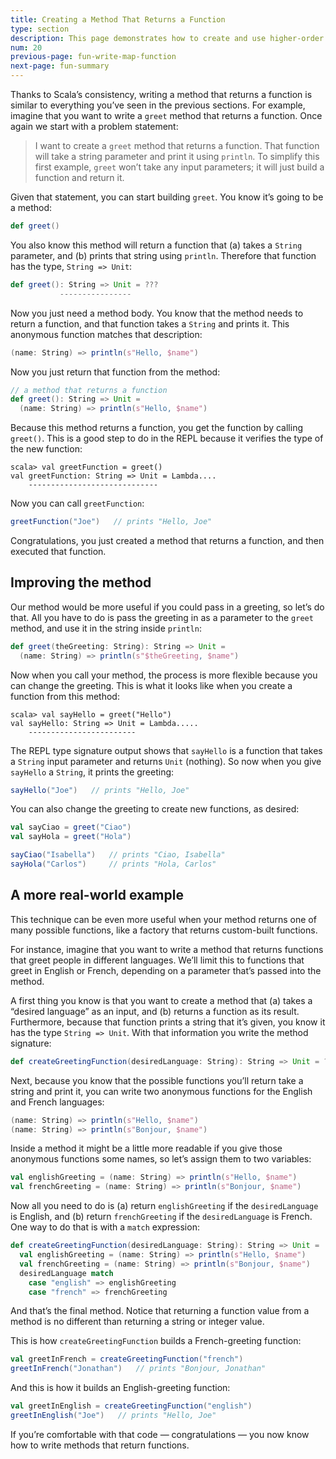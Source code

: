 ```yaml
---
title: Creating a Method That Returns a Function
type: section
description: This page demonstrates how to create and use higher-order functions in Scala.
num: 20
previous-page: fun-write-map-function
next-page: fun-summary
---
```




Thanks to Scala’s consistency, writing a method that returns a function is similar to everything you’ve seen in the previous sections. For example, imagine that you want to write a `greet` method that returns a function. Once again we start with a problem statement:

>I want to create a `greet` method that returns a function. That function will take a string parameter and print it using `println`. To simplify this first example, `greet` won’t take any input parameters; it will just build a function and return it.

Given that statement, you can start building `greet`. You know it’s going to be a method:

```scala
def greet()
```

You also know this method will return a function that (a) takes a `String` parameter, and (b) prints that string using `println`. Therefore that function has the type, `String => Unit`:

```scala
def greet(): String => Unit = ???
           ----------------
```

Now you just need a method body. You know that the method needs to return a function, and that function takes a `String` and prints it. This anonymous function matches that description:

```scala
(name: String) => println(s"Hello, $name")
```

Now you just return that function from the method:

```scala
// a method that returns a function
def greet(): String => Unit = 
  (name: String) => println(s"Hello, $name")
```

Because this method returns a function, you get the function by calling `greet()`. This is a good step to do in the REPL because it verifies the type of the new function:

````
scala> val greetFunction = greet()
val greetFunction: String => Unit = Lambda....
    -----------------------------
````

Now you can call `greetFunction`:

```scala
greetFunction("Joe")   // prints "Hello, Joe"
```

Congratulations, you just created a method that returns a function, and then executed that function.



## Improving the method

Our method would be more useful if you could pass in a greeting, so let’s do that. All you have to do is pass the greeting in as a parameter to the `greet` method, and use it in the string inside `println`:

```scala
def greet(theGreeting: String): String => Unit = 
  (name: String) => println(s"$theGreeting, $name")
```

Now when you call your method, the process is more flexible because you can change the greeting. This is what it looks like when you create a function from this method:

````
scala> val sayHello = greet("Hello")
val sayHello: String => Unit = Lambda.....
    ------------------------
````

The REPL type signature output shows that `sayHello` is a function that takes a `String` input parameter and returns `Unit` (nothing). So now when you give `sayHello` a `String`, it prints the greeting:

```scala
sayHello("Joe")   // prints "Hello, Joe"
```

You can also change the greeting to create new functions, as desired:

```scala
val sayCiao = greet("Ciao")
val sayHola = greet("Hola")

sayCiao("Isabella")   // prints "Ciao, Isabella"
sayHola("Carlos")     // prints "Hola, Carlos"
```



## A more real-world example

This technique can be even more useful when your method returns one of many possible functions, like a factory that returns custom-built functions.

For instance, imagine that you want to write a method that returns functions that greet people in different languages. We’ll limit this to functions that greet in English or French, depending on a parameter that’s passed into the method.

A first thing you know is that you want to create a method that (a) takes a “desired language” as an input, and (b) returns a function as its result. Furthermore, because that function prints a string that it’s given, you know it has the type `String => Unit`. With that information you write the method signature:

```scala
def createGreetingFunction(desiredLanguage: String): String => Unit = ???
```

Next, because you know that the possible functions you’ll return take a string and print it, you can write two anonymous functions for the English and French languages:

```scala
(name: String) => println(s"Hello, $name")
(name: String) => println(s"Bonjour, $name")
```

Inside a method it might be a little more readable if you give those anonymous functions some names, so let’s assign them to two variables:

```scala
val englishGreeting = (name: String) => println(s"Hello, $name")
val frenchGreeting = (name: String) => println(s"Bonjour, $name")
```

Now all you need to do is (a) return `englishGreeting` if the `desiredLanguage` is English, and (b) return `frenchGreeting` if the `desiredLanguage` is French. One way to do that is with a `match` expression:

```scala
def createGreetingFunction(desiredLanguage: String): String => Unit =
  val englishGreeting = (name: String) => println(s"Hello, $name")
  val frenchGreeting = (name: String) => println(s"Bonjour, $name")
  desiredLanguage match
    case "english" => englishGreeting
    case "french" => frenchGreeting
```

And that’s the final method. Notice that returning a function value from a method is no different than returning a string or integer value.

This is how `createGreetingFunction` builds a French-greeting function:

```scala
val greetInFrench = createGreetingFunction("french")
greetInFrench("Jonathan")   // prints "Bonjour, Jonathan"
```

And this is how it builds an English-greeting function:

```scala
val greetInEnglish = createGreetingFunction("english")
greetInEnglish("Joe")   // prints "Hello, Joe"
```

If you’re comfortable with that code — congratulations — you now know how to write methods that return functions.



